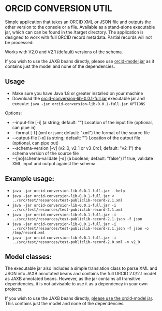 # ORCID CONVERSION UTIL

Simple application that takes an ORCID XML or JSON file and outputs the other version to the console or a file.  Available as a stand-alone executable jar, which can can be found in the /target directory. The application is designed to work with full ORCID record metadata.  Partial records will not be processed.

Works with V2.0 and V2.1 (default) versions of the schema.

If you wish to use the JAXB beans directly, please use [orcid-model.jar](https://github.com/ORCID/orcid-conversion-lib/raw/master/orcid-model/) as it contains just the model and none of the dependencies.  

## Usage

- Make sure you have Java 1.8 or greater installed on your machine
- Download the [orcid-conversion-lib-0.0.1-full.jar](https://github.com/ORCID/orcid-conversion-lib/raw/master/target/orcid-conversion-lib-0.0.1-full.jar) executable jar and execute: ```java -jar orcid-conversion-lib-0.0.1-full.jar OPTIONS```

Options:

-  --input-file [-i] (a string; default: "")
    Location of the input file (optional, can pipe in)
-  --format [-f] (xml or json; default: "xml")
    the format of the source file
-  --output-file [-o] (a string; default: "")
    Location of the output file (optional, can pipe out)
-  --schema-version [-v] (v2_0, v2_1 or v3_0rc1; default: "v2_1")
    the schema version of the source file
-  --[no]schema-validate [-s] (a boolean; default: "false")
    If true, validate XML input and output against the schema

## Example usage:

- ```java -jar orcid-conversion-lib-0.0.1-full.jar --help```
- ```java -jar orcid-conversion-lib-0.0.1-full.jar < ../src/test/resources/test-publiclib-record-2.1.xml```
- ```java -jar orcid-conversion-lib-0.0.1-full.jar -i ../src/test/resources/test-publiclib-record-2.1.xml```
- ```java -jar orcid-conversion-lib-0.0.1-full.jar -i ../src/test/resources/test-publiclib-record-2.1.json -f json```
- ```java -jar orcid-conversion-lib-0.0.1-full.jar -i ../src/test/resources/test-publiclib-record-2.1.json -f json -o /tmp/record.xml```
- ```java -jar orcid-conversion-lib-0.0.1-full.jar -i ../src/test/resources/test-publiclib-record-2.0.xml -v v2_0```

## Model classes:

The executable jar also includes a simple translation class to parse XML and JSON into JAXB annotated beans and contains the full ORCID 2.0/2.1 model as JAXB annotated beans.
However, as the jar contains all transitive dependencies, it is not advisable to use it as a dependency in your own projects.

If you wish to use the JAXB beans directly, [please use the orcid-model jar](https://github.com/ORCID/orcid-conversion-lib/raw/master/orcid-model/).  This contains just the model and none of the dependencies.  
 
